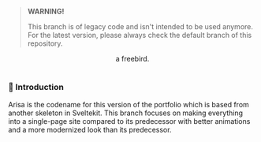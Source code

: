 > **WARNING!**
>
> This branch is of legacy code and isn't intended to be used anymore.
> For the latest version, please always check the default branch of this repository.

<div align="center">
   a freebird.
</div>

#

### 💭 Introduction

Arisa is the codename for this version of the portfolio which is based from another skeleton in 
Sveltekit. This branch focuses on making everything into a single-page site compared to its predecessor 
with better animations and a more modernized look than its predecessor.
